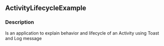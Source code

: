 ## ActivityLifecycleExample 

### Description
Is an application to explain behavior and lifecycle of an Activity using Toast and Log message 